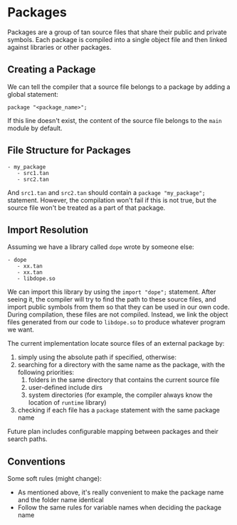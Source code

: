 # Packages

Packages are a group of tan source files that share their public and private symbols.
Each package is compiled into a single object file and then linked against libraries or other packages.

## Creating a Package

We can tell the compiler that a source file belongs to a package by adding a global statement:

```
package "<package_name>";
```

If this line doesn't exist, the content of the source file belongs to the `main` module by default.

## File Structure for Packages

```
- my_package
   - src1.tan
   - src2.tan
```

And `src1.tan` and `src2.tan` should contain a `package "my_package";` statement.
However, the compilation won't fail if this is not true, but the source file won't be treated as a part of that package.

## Import Resolution

Assuming we have a library called `dope` wrote by someone else:

```
- dope
   - xx.tan
   - xx.tan
   - libdope.so
```

We can import this library by using the `import "dope";` statement.
After seeing it, the compiler will try to find the path to these source files, and import public symbols from them so
that they can be used in our own code.
During compilation, these files are not compiled. Instead, we link the object files generated from our code
to `libdope.so` to produce whatever program we want.

The current implementation locate source files of an external package by:

1. simply using the absolute path if specified, otherwise:
2. searching for a directory with the same name as the package, with the following priorities:
    1. folders in the same directory that contains the current source file
    2. user-defined include dirs
    3. system directories (for example, the compiler always know the location of `runtime` library)
3. checking if each file has a `package` statement with the same package name

Future plan includes configurable mapping between packages and their search paths.

## Conventions

Some soft rules (might change):

- As mentioned above, it's really convenient to make the package name and the folder name identical
- Follow the same rules for variable names when deciding the package name